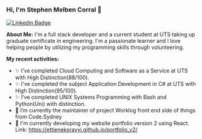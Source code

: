 ### Hi, I'm Stephen Melben Corral 👋

[![Linkedin Badge](https://img.shields.io/badge/-LinkedIn-0e76a8?style=flat-square&logo=Linkedin&logoColor=white)](https://www.linkedin.com/in/stephen-melben-corral-73468b6b)

**About Me:**
I'm a full stack developer and a current student at UTS taking up graduate certificate in engineering. 
I'm a passionate learner and I love helping people by utilizing my programming skills through volunteering.

**My recent activities:**
- ✨ I’ve completed Cloud Computing and Software as a Service at UTS with High Distinction(88/100).
- ✨ I've completed the subject Application Development in C# at UTS with High Distinction(95/100).
- ✨ I’ve completed UNIX Systems Programming with Bash and Python(Uni) with distinction.
- 🔭 I’m currently the maintainer of project Worklog front end side of things from Code.Sydney
- 🔨 I'm currently developing my website portfolio version 2 using React.
      Link: https://ettienekorayyi.github.io/portfolio_v2/

<!--
**ettienekorayyi/ettienekorayyi** is a ✨ _special_ ✨ repository because its `README.md` (this file) appears on your GitHub profile.

Here are some ideas to get you started:

- 🔭 I’m currently working on ...
- 🌱 I’m currently learning ...
- 👯 I’m looking to collaborate on ...
- 🤔 I’m looking for help with ...
- 💬 Ask me about ...
- 📫 How to reach me: ...
- 😄 Pronouns: ...
- ⚡ Fun fact: ...
-->
